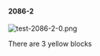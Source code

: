 #### 2086-2
![test-2086-2-0.png](https://github.com/lil-lab/nlvr/raw/master/nlvr/test/images/3/test-2086-2-0.png "test-2086-2-0.png")

There are 3 yellow blocks